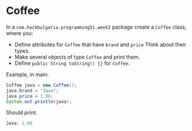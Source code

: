 # Coffee

In a `com.hackbulgaria.programming51.week2` package create a `Coffee` class, where you:

* Define attributes for `Coffee` that have `brand` and `price` Think about their types.
* Make several objects of type `Coffee` and print them.
* Define `public String toString() {}` for `Coffee`.

Example, in main:


```java
Coffee java = new Coffee();
java.brand = "Java";
java.price = 1.00;
System.out.println(java);
```

Should print:

```java
Java: 1.00
```
